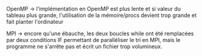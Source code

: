 OpenMP -> l'implémentation en OpenMP est plus lente et si valeur du tableau plus grande, l'utilisation de la mémoire/procs devient trop grande et fait planter l'ordinateur

MPI -> encore qu'une ébauche, les deux boucles while ont été remplacées par deux conditions IF permettant de paralléliser le tri en MPI, mais le programme ne s'arrête pas et écrit un fichier trop volumineux.